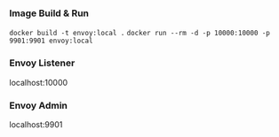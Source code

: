 ### Image Build & Run
`docker build -t envoy:local .`
`docker run --rm -d -p 10000:10000 -p 9901:9901 envoy:local`

### Envoy Listener
localhost:10000

### Envoy Admin
localhost:9901